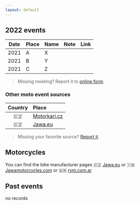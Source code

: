 ```yaml
---
layout: default
---
```


## 2022 events

| Date | Place | Name | Note | Link |
| :---: | :--- | :--- | :--- | :--- |
| 2021 | A | X |   |   |
| 2021 | B | Y |   |   |
| 2021 | C | Z |   |   |

> Missing meeting? Report it to [online form](https://docs.google.com/forms/d/e/1FAIpQLScxJWDXilwS29Pb-FMwA3wMpQpbY8Qore8i5U9GqQWvStmS8g/viewform?usp=sf_link).

[//]: # "https://github.com/ikatyang/emoji-cheat-sheet#country-flag"

### Other moto event sources

| Country | Place |
|:---:|:---|
| 🇨🇿 | [Motorkari.cz](https://www.motorkari.cz/motoakce/?act=mapa&scr=0?utm_source=jawamotorcycles.cz) |
| 🇨🇿 | [Jawa.eu](https://www.jawa.eu/akce?utm_source=jawamotorcycles.cz) |

> Missing your favorite source? [Report it](https://docs.google.com/forms/d/e/1FAIpQLScxJWDXilwS29Pb-FMwA3wMpQpbY8Qore8i5U9GqQWvStmS8g/viewform?usp=sf_link).

## Motorcycles

You can find the bike manufacturer pages 🇨🇿 [Jawa.eu](https://www.jawa.eu?utm_source=jawamotorcycles.cz) or 🇮🇳 [Jawamotorcycles.com](https://www.jawamotorcycles.com?utm_source=jawamotorcycles.cz) or 🇦🇷 [rvm.com.ar](https://rvm.com.ar/?utm_source=jawamotorcycles.cz)

## Past events

no records